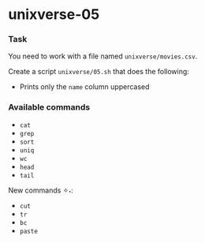 # unixverse-05

### Task

You need to work with a file named `unixverse/movies.csv`.

Create a script `unixverse/05.sh` that does the following:

- Prints only the `name` column uppercased

### Available commands

* `cat`
* `grep`
* `sort`
* `uniq`
* `wc`
* `head`
* `tail`

New commands ✧˖:
* `cut`
* `tr`
* `bc`
* `paste`
